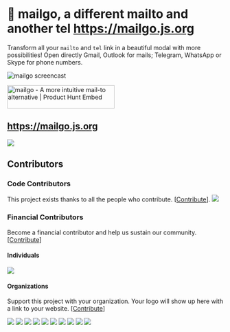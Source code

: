 # 💌 mailgo, a different mailto and another tel <https://mailgo.js.org>

Transform all your `mailto` and `tel` link in a beautiful modal with more possibilities! Open directly Gmail, Outlook for mails; Telegram, WhatsApp or Skype for phone numbers.

![mailgo screencast](https://github.com/manzinello/mailgo/raw/master/assets/video/mailgo.gif)

<a href="https://www.producthunt.com/posts/mailgo?utm_source=badge-featured&utm_medium=badge&utm_souce=badge-mailgo" target="_blank"><img src="https://api.producthunt.com/widgets/embed-image/v1/featured.svg?post_id=157026&theme=dark" alt="mailgo - A more intuitive mail-to alternative | Product Hunt Embed" style="width: 250px; height: 54px;" width="250px" height="54px" /></a>

## <https://mailgo.js.org>

<a target="_blank" href="https://www.netlify.com">
<img src="https://www.netlify.com/img/global/badges/netlify-color-bg.svg" />
</a>

## Contributors

### Code Contributors

This project exists thanks to all the people who contribute. [[Contribute](CONTRIBUTING.md)].
<a href="https://github.com/manzinello/mailgo/graphs/contributors"><img src="https://opencollective.com/mailgo/contributors.svg?width=890&button=false" /></a>

### Financial Contributors

Become a financial contributor and help us sustain our community. [[Contribute](https://opencollective.com/mailgo/contribute)]

#### Individuals

<a href="https://opencollective.com/mailgo"><img src="https://opencollective.com/mailgo/individuals.svg?width=890"></a>

#### Organizations

Support this project with your organization. Your logo will show up here with a link to your website. [[Contribute](https://opencollective.com/mailgo/contribute)]

<a href="https://opencollective.com/mailgo/organization/0/website"><img src="https://opencollective.com/mailgo/organization/0/avatar.svg"></a>
<a href="https://opencollective.com/mailgo/organization/1/website"><img src="https://opencollective.com/mailgo/organization/1/avatar.svg"></a>
<a href="https://opencollective.com/mailgo/organization/2/website"><img src="https://opencollective.com/mailgo/organization/2/avatar.svg"></a>
<a href="https://opencollective.com/mailgo/organization/3/website"><img src="https://opencollective.com/mailgo/organization/3/avatar.svg"></a>
<a href="https://opencollective.com/mailgo/organization/4/website"><img src="https://opencollective.com/mailgo/organization/4/avatar.svg"></a>
<a href="https://opencollective.com/mailgo/organization/5/website"><img src="https://opencollective.com/mailgo/organization/5/avatar.svg"></a>
<a href="https://opencollective.com/mailgo/organization/6/website"><img src="https://opencollective.com/mailgo/organization/6/avatar.svg"></a>
<a href="https://opencollective.com/mailgo/organization/7/website"><img src="https://opencollective.com/mailgo/organization/7/avatar.svg"></a>
<a href="https://opencollective.com/mailgo/organization/8/website"><img src="https://opencollective.com/mailgo/organization/8/avatar.svg"></a>
<a href="https://opencollective.com/mailgo/organization/9/website"><img src="https://opencollective.com/mailgo/organization/9/avatar.svg"></a>
